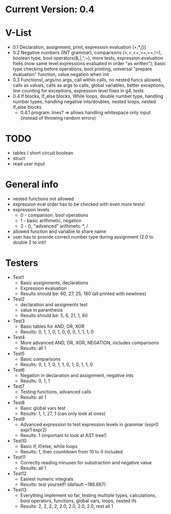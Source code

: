 # Current Version: 0.4

# V-List
* 0.1 Declaration, assignment, print, expression evaluation (+,*,())
* 0.2 Negative numbers (INT grammar), comparisons (>,<,<=,>=,==,!=), boolean type, bool operators(&,|,^,~), more tests, expression evaluation fixes (now same level expressions evaluated in order "as written"), basic type checking before operations, bool printing, universal "prepare evaluation" function, value negation when init
* 0.3 Functions!, args/no args, call within calls, no nested funcs allowed, calls as values, calls as args to calls, global variables, better exceptions, line counting for exceptions, expression level fixes in g4, tests
* 0.4 If blocks, If_else blocks, While loops, double number type, handling number types, handling negative ints/doubles, nested loops, nested if_else blocks
    * 0.4.1
        program: lines? => allows handling whitespace only input (instead of throwing random errors)

# TODO
* tables / short circuit boolean
* struct
* read user input

# General info
* nested functions not allowed
* expression eval order has to be checked with even more tests!
* expression levels
    * 0 - comparison, bool operations
    * 1 - basic arithmetic, negation
    * 2 - (), "advanced" arithmetic *, /
* allowed function and variable to share name
* user has to provide correct number type during assignment (2.0 to double 2 to int)!

# Testers
* Test1
    * Basic assignments, declarations
    * Expression evaluation 
    * Results should be: 60, 27, 25, 180 (all printed with newlines)
* Test2
    * declaration and assigments test
    * value in paranthesis
    * Results should be: 5, 6, 21, 1, 60
* Test3
    * Basic tables for AND, OR, XOR
    * Results: 0, 1, 1, 0, 1, 0, 0, 0, 1, 1, 1, 0
* Test4
    * More advanced AND, OR, XOR, NEGATION, includes comparisons
    * Results: all 1
* Test5
    * Basic comparisons
    * Results: 0, 1, 1, 0, 1, 1, 0, 1, 0, 1, 1, 0
* Test6
    * Negation in declaration and assignment, negative ints
    * Results: 0, 1, 1
* Test7
    * Testing functions, advanced calls
    * Results: all 1
* Test8
    * Basic global vars test
    * Results: 1, 1, 27, 1 (can only look at ones)
* Test9 
    * Advanced expression to test expression levels in grammar (expr0 expr1 expr2)
    * Results: 1 (important to look at AST tree!)
* Test10
    * Basic if, if/else, while loops
    * Results: 1, then countdown from 10 to 0 included
* Test11
    * Correctly reading minuses for substraction and negative value
    * Results: all 1
* Test12
    * Easiest numeric integrals
    * Results: test yourself! (default ~186.667)
* Test13
    * Everything implement so far, testing multiple types, calculations, bool operators, functions, global vars, loops, nested ifs
    * Results: 2, 2, 2, 2, 2.0, 2.0, 2.0, 2.0, rest all 1